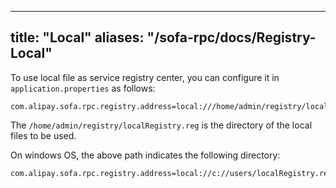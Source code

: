
---
title: "Local"
aliases: "/sofa-rpc/docs/Registry-Local"
---


To use local file as service registry center, you can configure it in `application.properties` as follows:
```
com.alipay.sofa.rpc.registry.address=local:///home/admin/registry/localRegistry.reg
```

The `/home/admin/registry/localRegistry.reg` is the directory of the local files to be used.

On windows OS, the above path indicates the following directory:

```
com.alipay.sofa.rpc.registry.address=local://c://users/localRegistry.reg
```